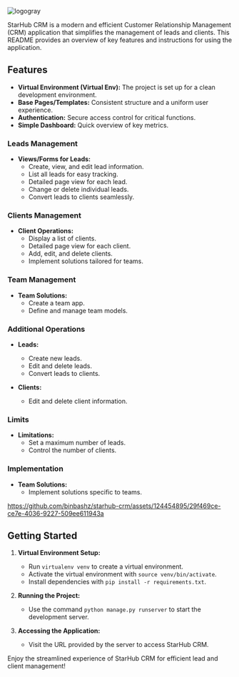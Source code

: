 
![logogray](https://github.com/binbashz/starhub-crm/assets/124454895/9a55915c-3a11-4548-914a-532e70b21ebd)



StarHub CRM is a modern and efficient Customer Relationship Management (CRM) application that simplifies the management of leads and clients. This README provides an overview of key features and instructions for using the application.

## Features

- **Virtual Environment (Virtual Env):** The project is set up for a clean development environment.
- **Base Pages/Templates:** Consistent structure and a uniform user experience.
- **Authentication:** Secure access control for critical functions.
- **Simple Dashboard:** Quick overview of key metrics.

### Leads Management

- **Views/Forms for Leads:**
  - Create, view, and edit lead information.
  - List all leads for easy tracking.
  - Detailed page view for each lead.
  - Change or delete individual leads.
  - Convert leads to clients seamlessly.

### Clients Management

- **Client Operations:**
  - Display a list of clients.
  - Detailed page view for each client.
  - Add, edit, and delete clients.
  - Implement solutions tailored for teams.

### Team Management

- **Team Solutions:**
  - Create a team app.
  - Define and manage team models.

### Additional Operations

- **Leads:**
  - Create new leads.
  - Edit and delete leads.
  - Convert leads to clients.

- **Clients:**
  - Edit and delete client information.

### Limits

- **Limitations:**
  - Set a maximum number of leads.
  - Control the number of clients.

### Implementation

- **Team Solutions:**
  - Implement solutions specific to teams.




https://github.com/binbashz/starhub-crm/assets/124454895/29f469ce-ce7e-4036-9227-509ee611943a




## Getting Started

1. **Virtual Environment Setup:**
   - Run `virtualenv venv` to create a virtual environment.
   - Activate the virtual environment with `source venv/bin/activate`.
   - Install dependencies with `pip install -r requirements.txt`.

2. **Running the Project:**
   - Use the command `python manage.py runserver` to start the development server.

3. **Accessing the Application:**
   - Visit the URL provided by the server to access StarHub CRM.

Enjoy the streamlined experience of StarHub CRM for efficient lead and client management!


